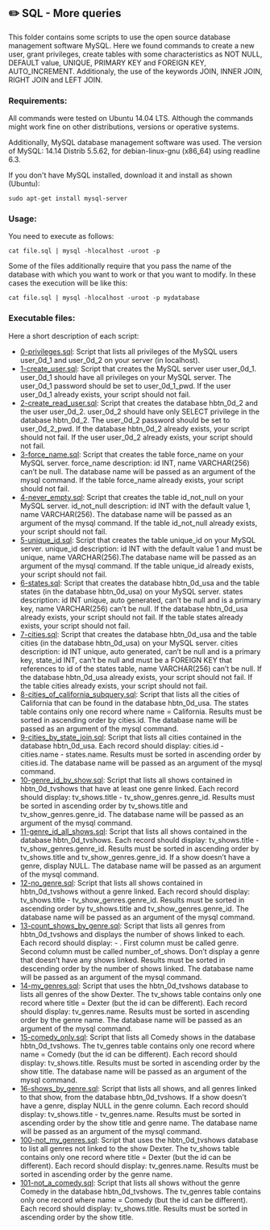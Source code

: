 ## :pencil2:  SQL - More queries

This folder contains some scripts to use the open source database management software MySQL. Here we found commands to create a new user, grant privileges, create tables with some characteristics as NOT NULL, DEFAULT value, UNIQUE, PRIMARY KEY and FOREIGN KEY,  AUTO_INCREMENT. Additionaly, the use of the keywords JOIN, INNER JOIN, RIGHT JOIN and LEFT JOIN.

### Requirements:
All commands were tested on Ubuntu 14.04 LTS. Although the commands might work fine on other distributions, versions or operative systems.

Additionally, MySQL database management software was used. The version of MySQL: 14.14 Distrib 5.5.62, for debian-linux-gnu (x86_64) using readline 6.3.

If you don't have MySQL installed, download it and install as shown (Ubuntu):

    sudo apt-get install mysql-server

### Usage:
You need to execute as follows:

    cat file.sql | mysql -hlocalhost -uroot -p

Some of the files additionally require that you pass the name of the database with which you want to work or that you want to modify. In these cases the execution will be like this:

    cat file.sql | mysql -hlocalhost -uroot -p mydatabase

### Executable files:

Here a short description of each script:

+ [0-privileges.sql](https://github.com/dmhenaopa/holbertonschool-higher_level_programming/blob/master/0x0E-SQL_more_queries/0-privileges.sql): Script that lists all privileges of the MySQL users user_0d_1 and user_0d_2 on your server (in localhost).
+ [1-create_user.sql](https://github.com/dmhenaopa/holbertonschool-higher_level_programming/blob/master/0x0E-SQL_more_queries/1-create_user.sql): Script that creates the MySQL server user user_0d_1. user_0d_1 should have all privileges on your MySQL server. The user_0d_1 password should be set to user_0d_1_pwd. If the user user_0d_1 already exists, your script should not fail.
+ [2-create_read_user.sql](https://github.com/dmhenaopa/holbertonschool-higher_level_programming/blob/master/0x0E-SQL_more_queries/2-create_read_user.sql): Script that creates the database hbtn_0d_2 and the user user_0d_2. user_0d_2 should have only SELECT privilege in the database hbtn_0d_2. The user_0d_2 password should be set to user_0d_2_pwd. If the database hbtn_0d_2 already exists, your script should not fail. If the user user_0d_2 already exists, your script should not fail.
+ [3-force_name.sql](https://github.com/dmhenaopa/holbertonschool-higher_level_programming/blob/master/0x0E-SQL_more_queries/3-force_name.sql): Script that creates the table force_name on your MySQL server. force_name description: id INT, name VARCHAR(256) can’t be null. The database name will be passed as an argument of the mysql command. If the table force_name already exists, your script should not fail.
+ [4-never_empty.sql](https://github.com/dmhenaopa/holbertonschool-higher_level_programming/blob/master/0x0E-SQL_more_queries/4-never_empty.sql): Script that creates the table id_not_null on your MySQL server. id_not_null description: id INT with the default value 1, name VARCHAR(256). The database name will be passed as an argument of the mysql command. If the table id_not_null already exists, your script should not fail.
+ [5-unique_id.sql](https://github.com/dmhenaopa/holbertonschool-higher_level_programming/blob/master/0x0E-SQL_more_queries/5-unique_id.sql): Script that creates the table unique_id on your MySQL server. unique_id description: id INT with the default value 1 and must be unique, name VARCHAR(256).The database name will be passed as an argument of the mysql command. If the table unique_id already exists, your script should not fail.
+ [6-states.sql](https://github.com/dmhenaopa/holbertonschool-higher_level_programming/blob/master/0x0E-SQL_more_queries/6-states.sql): Script that creates the database hbtn_0d_usa and the table states (in the database hbtn_0d_usa) on your MySQL server. states description: id INT unique, auto generated, can’t be null and is a primary key, name VARCHAR(256) can’t be null. If the database hbtn_0d_usa already exists, your script should not fail. If the table states already exists, your script should not fail.
+ [7-cities.sql](https://github.com/dmhenaopa/holbertonschool-higher_level_programming/blob/master/0x0E-SQL_more_queries/7-cities.sql): Script that creates the database hbtn_0d_usa and the table cities (in the database hbtn_0d_usa) on your MySQL server. cities description: id INT unique, auto generated, can’t be null and is a primary key, state_id INT, can’t be null and must be a FOREIGN KEY that references to id of the states table, name VARCHAR(256) can’t be null. If the database hbtn_0d_usa already exists, your script should not fail. If the table cities already exists, your script should not fail.
+ [8-cities_of_california_subquery.sql](https://github.com/dmhenaopa/holbertonschool-higher_level_programming/blob/master/0x0E-SQL_more_queries/8-cities_of_california_subquery.sql): Script that lists all the cities of California that can be found in the database hbtn_0d_usa. The states table contains only one record where name = California. Results must be sorted in ascending order by cities.id. The database name will be passed as an argument of the mysql command.
+ [9-cities_by_state_join.sql](https://github.com/dmhenaopa/holbertonschool-higher_level_programming/blob/master/0x0E-SQL_more_queries/9-cities_by_state_join.sql): Script that lists all cities contained in the database hbtn_0d_usa. Each record should display: cities.id - cities.name - states.name. Results must be sorted in ascending order by cities.id. The database name will be passed as an argument of the mysql command.
+ [10-genre_id_by_show.sql](https://github.com/dmhenaopa/holbertonschool-higher_level_programming/blob/master/0x0E-SQL_more_queries/10-genre_id_by_show.sql): Script that lists all shows contained in hbtn_0d_tvshows that have at least one genre linked. Each record should display: tv_shows.title - tv_show_genres.genre_id. Results must be sorted in ascending order by tv_shows.title and tv_show_genres.genre_id. The database name will be passed as an argument of the mysql command.
+ [11-genre_id_all_shows.sql](https://github.com/dmhenaopa/holbertonschool-higher_level_programming/blob/master/0x0E-SQL_more_queries/11-genre_id_all_shows.sql): Script that lists all shows contained in the database hbtn_0d_tvshows. Each record should display: tv_shows.title - tv_show_genres.genre_id. Results must be sorted in ascending order by tv_shows.title and tv_show_genres.genre_id. If a show doesn’t have a genre, display NULL. The database name will be passed as an argument of the mysql command.
+ [12-no_genre.sql](https://github.com/dmhenaopa/holbertonschool-higher_level_programming/blob/master/0x0E-SQL_more_queries/12-no_genre.sql): Script that lists all shows contained in hbtn_0d_tvshows without a genre linked. Each record should display: tv_shows.title - tv_show_genres.genre_id. Results must be sorted in ascending order by tv_shows.title and tv_show_genres.genre_id. The database name will be passed as an argument of the mysql command.
+ [13-count_shows_by_genre.sql](https://github.com/dmhenaopa/holbertonschool-higher_level_programming/blob/master/0x0E-SQL_more_queries/13-count_shows_by_genre.sql): Script that lists all genres from hbtn_0d_tvshows and displays the number of shows linked to each. Each record should display: <TV Show genre> - <Number of shows linked to this genre>. First column must be called genre. Second column must be called number_of_shows. Don’t display a genre that doesn’t have any shows linked. Results must be sorted in descending order by the number of shows linked. The database name will be passed as an argument of the mysql command.
+ [14-my_genres.sql](https://github.com/dmhenaopa/holbertonschool-higher_level_programming/blob/master/0x0E-SQL_more_queries/14-my_genres.sql): Script that uses the hbtn_0d_tvshows database to lists all genres of the show Dexter. The tv_shows table contains only one record where title = Dexter (but the id can be different). Each record should display: tv_genres.name. Results must be sorted in ascending order by the genre name. The database name will be passed as an argument of the mysql command.
+ [15-comedy_only.sql](https://github.com/dmhenaopa/holbertonschool-higher_level_programming/blob/master/0x0E-SQL_more_queries/15-comedy_only.sql): Script that lists all Comedy shows in the database hbtn_0d_tvshows. The tv_genres table contains only one record where name = Comedy (but the id can be different). Each record should display: tv_shows.title. Results must be sorted in ascending order by the show title. The database name will be passed as an argument of the mysql command.
+ [16-shows_by_genre.sql](https://github.com/dmhenaopa/holbertonschool-higher_level_programming/blob/master/0x0E-SQL_more_queries/16-shows_by_genre.sql): Script that lists all shows, and all genres linked to that show, from the database hbtn_0d_tvshows. If a show doesn’t have a genre, display NULL in the genre column. Each record should display: tv_shows.title - tv_genres.name. Results must be sorted in ascending order by the show title and genre name. The database name will be passed as an argument of the mysql command.
+ [100-not_my_genres.sql](https://github.com/dmhenaopa/holbertonschool-higher_level_programming/blob/master/0x0E-SQL_more_queries/100-not_my_genres.sql): Script that uses the hbtn_0d_tvshows database to list all genres not linked to the show Dexter. The tv_shows table contains only one record where title = Dexter (but the id can be different). Each record should display: tv_genres.name. Results must be sorted in ascending order by the genre name.
+ [101-not_a_comedy.sql](https://github.com/dmhenaopa/holbertonschool-higher_level_programming/blob/master/0x0E-SQL_more_queries/101-not_a_comedy.sql): Script that lists all shows without the genre Comedy in the database hbtn_0d_tvshows. The tv_genres table contains only one record where name = Comedy (but the id can be different). Each record should display: tv_shows.title. Results must be sorted in ascending order by the show title.
<!--stackedit_data:
eyJoaXN0b3J5IjpbLTIwOTY3OTY4M119
-->
